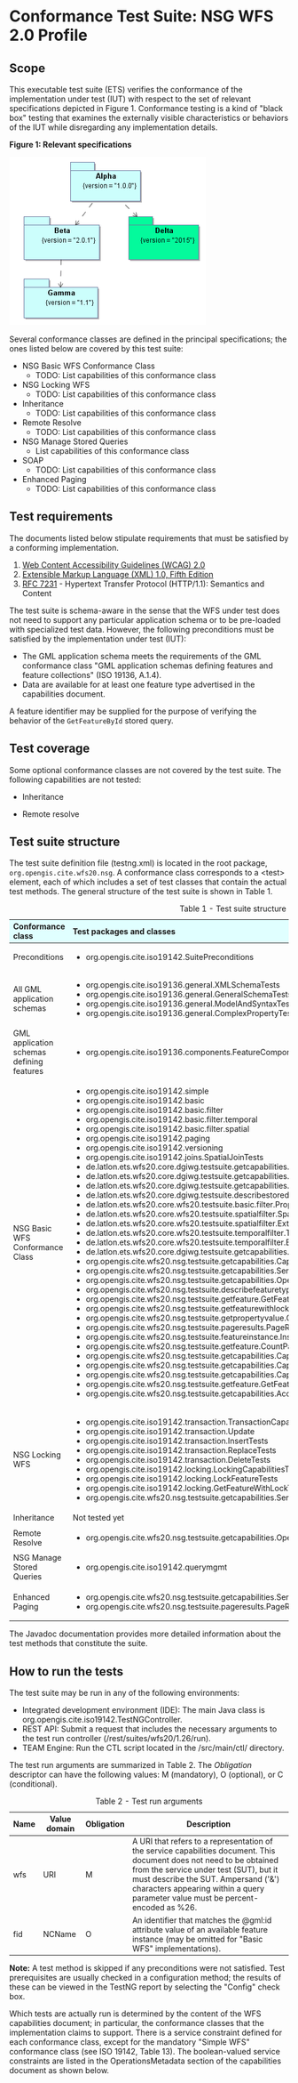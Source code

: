 
# Conformance Test Suite: NSG WFS 2.0 Profile

## Scope

This executable test suite (ETS) verifies the conformance of the implementation 
under test (IUT) with respect to the set of relevant specifications depicted in 
Figure 1. Conformance testing is a kind of "black box" testing that examines the 
externally visible characteristics or behaviors of the IUT while disregarding 
any implementation details.

**Figure 1: Relevant specifications**

![Set of relevant specifications](img/specifications.png)

Several conformance classes are defined in the principal specifications; the ones 
listed below are covered by this test suite:

* NSG Basic WFS Conformance Class
    - TODO: List capabilities of this conformance class
* NSG Locking WFS 
    - TODO: List capabilities of this conformance class
* Inheritance
    - TODO: List capabilities of this conformance class
* Remote Resolve
    - TODO: List capabilities of this conformance class
* NSG Manage Stored Queries
    - List capabilities of this conformance class
* SOAP
    - TODO: List capabilities of this conformance class
* Enhanced Paging
    - TODO: List capabilities of this conformance class

## Test requirements

The documents listed below stipulate requirements that must be satisfied by a 
conforming implementation.

1. [Web Content Accessibility Guidelines (WCAG) 2.0](http://www.w3.org/TR/WCAG20/)
2. [Extensible Markup Language (XML) 1.0, Fifth Edition](http://www.w3.org/TR/xml/)
3. [RFC 7231](https://tools.ietf.org/html/rfc7231) - Hypertext Transfer Protocol 
(HTTP/1.1): Semantics and Content 

The test suite is schema-aware in the sense that the WFS under test does not need to support any particular application schema or to be pre-loaded with specialized test data. However, the following preconditions must be satisfied by the implementation under test (IUT):

* The GML application schema meets the requirements of the GML conformance class "GML application schemas defining features and feature collections" (ISO 19136, A.1.4).
* Data are available for at least one feature type advertised in the capabilities document.

A feature identifier may be supplied for the purpose of verifying the behavior of the `GetFeatureById` stored query.

## Test coverage

Some optional conformance classes are not covered by the test suite. The following capabilities are not tested:

 * Inheritance
 + Remote resolve

## Test suite structure

The test suite definition file (testng.xml) is located in the root package, 
`org.opengis.cite.wfs20.nsg`. A conformance class corresponds to a &lt;test&gt; element, each 
of which includes a set of test classes that contain the actual test methods. 
The general structure of the test suite is shown in Table 1.

<table>
  <caption>Table 1 - Test suite structure</caption>
  <thead>
    <tr style="text-align: left; background-color: LightCyan">
      <th>Conformance class</th>
      <th>Test packages and classes</th>
    </tr>
  </thead>
  <tbody>
    <tr>
      <td>Preconditions</td>
      <td>
       <ul>
         <li>org.opengis.cite.iso19142.SuitePreconditions</li>
       </ul>
      </td>
    </tr>
    <tr>
      <td>All GML application schemas</td>
      <td>
       <ul>
        <li>org.opengis.cite.iso19136.general.XMLSchemaTests</li>
        <li>org.opengis.cite.iso19136.general.GeneralSchemaTests</li>
        <li>org.opengis.cite.iso19136.general.ModelAndSyntaxTests</li>
        <li>org.opengis.cite.iso19136.general.ComplexPropertyTests</li>
       </ul>
      </td>
    </tr>
    <tr>
      <td>GML application schemas defining features</td>
      <td>
       <ul>
         <li>org.opengis.cite.iso19136.components.FeatureComponentTests</li>
       </ul>
      </td>
    </tr>
    <tr>
      <td>NSG Basic WFS Conformance Class</td>
      <td>
       <ul>
        <li>org.opengis.cite.iso19142.simple</li>
        <li>org.opengis.cite.iso19142.basic</li>
        <li>org.opengis.cite.iso19142.basic.filter</li>
        <li>org.opengis.cite.iso19142.basic.filter.temporal</li>
        <li>org.opengis.cite.iso19142.basic.filter.spatial</li>
        <li>org.opengis.cite.iso19142.paging</li>
        <li>org.opengis.cite.iso19142.versioning</li>
        <li>org.opengis.cite.iso19142.joins.SpatialJoinTests</li>
        <li>de.latlon.ets.wfs20.core.dgiwg.testsuite.getcapabilities.GetCapabilitiesKeywordTest</li>
        <li>de.latlon.ets.wfs20.core.dgiwg.testsuite.getcapabilities.GetCapabilitiesVersionTest</li>
        <li>de.latlon.ets.wfs20.core.dgiwg.testsuite.getcapabilities.GetCapabilitiesFeatureTypeElementsTest</li>
        <li>de.latlon.ets.wfs20.core.dgiwg.testsuite.describestoredqueries.DescribeStoredQueriesElementsTest</li>
        <li>de.latlon.ets.wfs20.core.wfs20.testsuite.basic.filter.PropertyIsBetweenOperatorTests</li>
        <li>de.latlon.ets.wfs20.core.wfs20.testsuite.spatialfilter.SpatialFilterTest</li>
        <li>de.latlon.ets.wfs20.core.wfs20.testsuite.spatialfilter.ExtendedSpatialFilterTest</li>
        <li>de.latlon.ets.wfs20.core.wfs20.testsuite.temporalfilter.TemporalFilterTest</li>
        <li>de.latlon.ets.wfs20.core.wfs20.testsuite.temporalfilter.ExtendedTemporalFilterTest</li>
        <li>de.latlon.ets.wfs20.core.dgiwg.testsuite.getcapabilities.GetCapabilitiesSrsTest</li>
        <li>org.opengis.cite.wfs20.nsg.testsuite.getcapabilities.CapabilitiesServiceBindings</li>
        <li>org.opengis.cite.wfs20.nsg.testsuite.getcapabilities.ServiceConstraints (partly)</li>
        <li>org.opengis.cite.wfs20.nsg.testsuite.getcapabilities.OperationConstraints (partly)</li>
        <li>org.opengis.cite.wfs20.nsg.testsuite.describefeaturetype.DescribeFeatureTypeOutputFormat</li>
        <li>org.opengis.cite.wfs20.nsg.testsuite.getfeature.GetFeatureOutputFormat</li>
        <li>org.opengis.cite.wfs20.nsg.testsuite.getfeaturewithlock.GetFeatureWithLockOutputFormat</li>
        <li>org.opengis.cite.wfs20.nsg.testsuite.getpropertyvalue.GetPropertyValueOutputFormat</li>
        <li>org.opengis.cite.wfs20.nsg.testsuite.pageresults.PageResultsOutputFormat</li>
        <li>org.opengis.cite.wfs20.nsg.testsuite.featureinstance.InstanceIdentifier</li>
        <li>org.opengis.cite.wfs20.nsg.testsuite.getfeature.CountParameter</li>
        <li>org.opengis.cite.wfs20.nsg.testsuite.getcapabilities.CapabilitiesAbstract</li>
        <li>org.opengis.cite.wfs20.nsg.testsuite.getcapabilities.CapabilitiesProfile</li>
        <li>org.opengis.cite.wfs20.nsg.testsuite.getcapabilities.CapabilitiesTimeout</li>
        <li>org.opengis.cite.wfs20.nsg.testsuite.getfeature.GetFeatureWIthResultTypeIndex</li>
        <li>org.opengis.cite.wfs20.nsg.testsuite.getcapabilities.AccessConstraints</li>
       </ul>
      </td>
    </tr>
    <tr>
      <td>NSG Locking WFS</td>
      <td>
       <ul>
        <li>org.opengis.cite.iso19142.transaction.TransactionCapabilitiesTests</li>
        <li>org.opengis.cite.iso19142.transaction.Update</li>
        <li>org.opengis.cite.iso19142.transaction.InsertTests</li>
        <li>org.opengis.cite.iso19142.transaction.ReplaceTests</li>
        <li>org.opengis.cite.iso19142.transaction.DeleteTests</li>
        <li>org.opengis.cite.iso19142.locking.LockingCapabilitiesTests</li>
        <li>org.opengis.cite.iso19142.locking.LockFeatureTests</li>
        <li>org.opengis.cite.iso19142.locking.GetFeatureWithLockTests</li>
        <li>org.opengis.cite.wfs20.nsg.testsuite.getcapabilities.ServiceConstraints (partly)</li>
       </ul>
      </td>
    </tr>
    <tr>
      <td>Inheritance</td>
      <td>Not tested yet</td>
    </tr>
    <tr>
      <td>Remote Resolve</td>
      <td>
       <ul>
         <li>org.opengis.cite.wfs20.nsg.testsuite.getcapabilities.OperationConstraints (partly)</li>
       </ul>
      </td>
    </tr>
    <tr>
      <td>NSG Manage Stored Queries</td>
      <td>
       <ul>
         <li>org.opengis.cite.iso19142.querymgmt</li>
       </ul>
      </td>
    </tr>
    <tr>
      <td>Enhanced Paging</td>
      <td>
       <ul>
         <li>org.opengis.cite.wfs20.nsg.testsuite.getcapabilities.ServiceConstraints(partly)</li>
         <li>org.opengis.cite.wfs20.nsg.testsuite.pageresults.PageResults</li>
       </ul>
      </td>
    </tr>
  </tbody>
</table>

The Javadoc documentation provides more detailed information about the test 
methods that constitute the suite.


## How to run the tests

The test suite may be run in any of the following environments:

* Integrated development environment (IDE): The main Java class is org.opengis.cite.iso19142.TestNGController.
* REST API: Submit a request that includes the necessary arguments to the test run controller (/rest/suites/wfs20/1.26/run).
* TEAM Engine: Run the CTL script located in the /src/main/ctl/ directory.


The test run arguments are summarized in Table 2. The _Obligation_ descriptor can 
have the following values: M (mandatory), O (optional), or C (conditional).

<table>
	<caption>Table 2 - Test run arguments</caption>
	<thead>
    <tr>
      <th>Name</th>
      <th>Value domain</th>
	    <th>Obligation</th>
	    <th>Description</th>
    </tr>
  </thead>
	<tbody>
    <tr>
      <td>wfs</td>
      <td>URI</td>
      <td>M</td>
      <td>A URI that refers to a representation of the service capabilities document. This document does not need to be obtained from the service under test (SUT), but it must describe the SUT. Ampersand ('&amp;') characters appearing within a query parameter value must be percent-encoded as %26.</td>
    </tr>
	  <tr>
      <td>fid</td>
      <td>NCName</td>
      <td>O</td>
      <td>An identifier that matches the @gml:id attribute value of an available feature instance (may be omitted for "Basic WFS" implementations).</td>
    </tr>
	</tbody>
</table>

**Note:** A test method is skipped if any preconditions were not satisfied. Test prerequisites are usually checked in a configuration method; the results of these can be viewed in the TestNG report by selecting the "Config" check box.

Which tests are actually run is determined by the content of the WFS capabilities document; in particular, the conformance classes that the implementation claims to support. There is a service constraint defined for each conformance class, except for the mandatory "Simple WFS" conformance class (see ISO 19142, Table 13). The boolean-valued service constraints are listed in the OperationsMetadata section of the capabilities document as shown below.